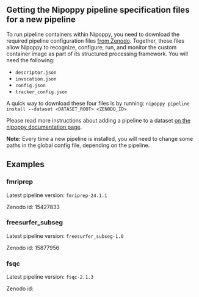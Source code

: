## Getting the Nipoppy pipeline specification files for a new pipeline

To run pipeline containers within Nipoppy, you need to download the required pipeline configuration files [from Zenodo](https://zenodo.org/communities/enigma-pd/records?q=&l=list&p=1&s=10&sort=newest). Together, these files allow Nipoppy to recognize, configure, run, and monitor the custom container image as part of its structured processing framework. You will need the following:

- `descriptor.json`
- `invocation.json`
- `config.json`
- `tracker_config.json`

A quick way to download these four files is by running: `nipoppy pipeline install --dataset <DATASET_ROOT> <ZENODO_ID>`

Please read more instructions about adding a pipeline to a dataset [on the nipoppy documentation page](https://nipoppy.readthedocs.io/en/latest/how_to_guides/pipeline_install/index.html).

**Note:** Every time a new pipeline is installed, you will need to change some paths in the global config file, depending on the pipeline.

## Examples

### fmriprep

Latest pipeline version: `fmriprep-24.1.1`

Zenodo id: 15427833

### freesurfer_subseg

Latest pipeline version: `freesurfer_subseg-1.0`

Zenodo id: 15877956

### fsqc

Latest pipeline version: `fsqc-2.1.3`

Zenodo id: 

